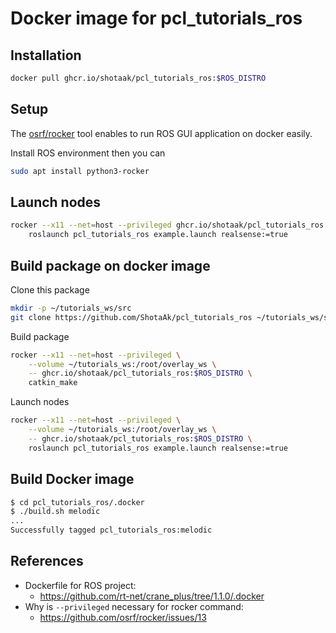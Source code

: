 
# Docker image for pcl_tutorials_ros

## Installation

```sh
docker pull ghcr.io/shotaak/pcl_tutorials_ros:$ROS_DISTRO
```

## Setup

The [osrf/rocker](https://github.com/osrf/rocker) tool
enables to run ROS GUI application on docker easily.

Install ROS environment then you can

```sh
sudo apt install python3-rocker
```

## Launch nodes

```sh
rocker --x11 --net=host --privileged ghcr.io/shotaak/pcl_tutorials_ros:$ROS_DISTRO \
    roslaunch pcl_tutorials_ros example.launch realsense:=true
```

## Build package on docker image

Clone this package

```sh
mkdir -p ~/tutorials_ws/src
git clone https://github.com/ShotaAk/pcl_tutorials_ros ~/tutorials_ws/src
```

Build package

```sh
rocker --x11 --net=host --privileged \
    --volume ~/tutorials_ws:/root/overlay_ws \
    -- ghcr.io/shotaak/pcl_tutorials_ros:$ROS_DISTRO \
    catkin_make
```

Launch nodes

```sh
rocker --x11 --net=host --privileged \
    --volume ~/tutorials_ws:/root/overlay_ws \
    -- ghcr.io/shotaak/pcl_tutorials_ros:$ROS_DISTRO \
    roslaunch pcl_tutorials_ros example.launch realsense:=true
```

## Build Docker image

```sh
$ cd pcl_tutorials_ros/.docker
$ ./build.sh melodic
...
Successfully tagged pcl_tutorials_ros:melodic
```

## References

- Dockerfile for ROS project:
  - https://github.com/rt-net/crane_plus/tree/1.1.0/.docker
- Why is `--privileged` necessary for rocker command:
  - https://github.com/osrf/rocker/issues/13
